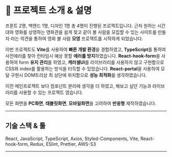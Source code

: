 # 📌 프로젝트 소개 & 설명

프론트 2명, 백엔드 1명, 디자인 1명 총 4명이 진행된 프로젝트입니다.
근처 원하는 시간대와 영화를 상영하는 영화관을 쉽게 찾고 같이 볼 사람을 모집할 수 있는 사이트를 만들자 라는 의견을 통하여 영화 볼 사람 **모영** 프로젝트를 시작하게 되었습니다.

이번 프로젝트도 **Vite**를 사용하여 **빠른 개발 환경**을 경험하였고, **TypeScript**를 통하여 사전에러를 찾아 런타임시 예상 못할 **에러를 방지**하였습니다.
**React-hook-form**을 사용하여 form **유지 관리**를 하였고, **캐러셀UI**를 라이브러리를 사용하지 않고 구현함으로 CSS와 index를 활용하는 방식을 터득할 수 있었습니다. **React-portal**을 사용하여 모달 구현시 DOM트리상 최 상단에 위치함으로 **성능 최적화**를 생각하였습니다.

이전 메인프로젝트 보다 컴포넌트 분리에 생각을 더 하였고, 해보고 싶던 기능과 라이브러리를 사용할 수 있는 프로젝트 였습니다.

모든 화면을 **PC화면**, **태블릿화면**, **모바일화면**을 고려하여 **반응형** 제작하였습니다.

---

## 기술 스택 & 툴

React, JavaScript, TypeScript, Axios, Styled-Components, Vite, React-hook-form, Redux, ESlint, Prettier, AWS-S3

---